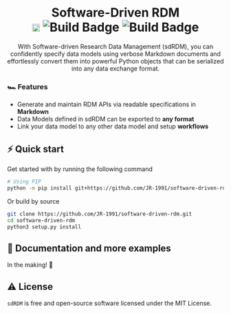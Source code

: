 <h1 align="center">
  Software-Driven RDM</br>
  <a href="https://badge.fury.io/py/sdRDM"><img src="https://badge.fury.io/py/sdRDM.svg" alt="PyPI version" height="18"></a>
  <img src="https://img.shields.io/badge/python-3.9|3.10|3.11-blue.svg" alt="Build Badge">
  <img src="https://github.com/JR-1991/software-driven-rdm/actions/workflows/tests.yml/badge.svg" alt="Build Badge">
</h1>
<p align="center">
With Software-driven Research Data Management (sdRDM), you can confidently specify data models using verbose Markdown documents and effortlessly convert them into powerful Python objects that can be serialized into any data exchange format.
</p>

### 🏎 Features

- Generate and maintain RDM APIs via readable specifications in __Markdown__
- Data Models defined in sdRDM can be exported to __any format__
- Link your data model to any other data model and setup __workflows__

## ⚡️ Quick start

Get started with by running the following command

```bash
# Using PIP
python -m pip install git+https://github.com/JR-1991/software-driven-rdm.git
```

Or build by source

```bash
git clone https://github.com/JR-1991/software-driven-rdm.git
cd software-driven-rdm
python3 setup.py install
```

## 📖 Documentation and more examples

In the making! 🐛

## ⚠️ License

`sdRDM` is free and open-source software licensed under the MIT License.
